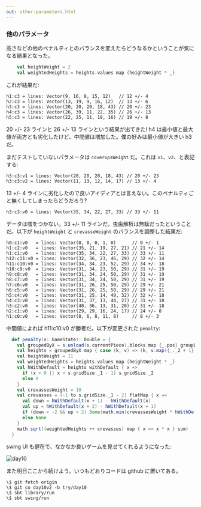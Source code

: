 ```yaml
---
out: other-parameters.html
---
```


### 他のパラメータ

高さなどの他のペナルティとのバランスを変えたらどうなるかということが気になる結果となった。

```scala
    val heightWeight = 2
    val weightedHeights = heights.values map {heightWeight * _}
```

これが結果だ:

```
h1:c3 = lines: Vector(9, 16, 8, 15, 12)   // 12 +/- 4
h2:c3 = lines: Vector(13, 19, 9, 16, 12)  // 13 +/- 6
h3:c3 = lines: Vector(20, 20, 20, 18, 43) // 20 +/- 23
h4:c3 = lines: Vector(26, 39, 11, 22, 35) // 26 +/- 13
h5:c3 = lines: Vector(22, 25, 11, 19, 16) // 19 +/- 8
```

20 +/- 23 ラインと 26 +/- 13 ラインという結果が出てきた! h4 は最小値と最大値が両方とも劣化したけど、中間値は増加した。僕の好みは最小値が大きい h3 だ。

まだテストしていないパラメータは `coverupsWeight` だ。これは `v1`、`v2`、と表記する:

```
h3:c3:v1 = lines: Vector(20, 20, 20, 18, 43) // 20 +/- 23
h3:c3:v2 = lines: Vector(11, 13, 12, 14, 17) // 13 +/- 4
```

13 +/- 4 ラインに劣化したので良いアイディアとは言えない。このペナルティごと無くしてしまったらどうだろう?

```
h3:c3:v0 = lines: Vector(35, 34, 22, 27, 33) // 33 +/- 11
```

データは嘘をつかない。33 +/- 11 ラインだ。虫歯解析は無駄だったということだ。以下が `heightWeight` と `crevasseWeight` のバランスを調整した結果だ:

```
h0:c1:v0   = lines: Vector(0, 0, 0, 1, 0)      // 0 +/- 1
h1:c2:v0   = lines: Vector(35, 21, 19, 27, 21) // 21 +/- 14
h1:c1:v0   = lines: Vector(35, 34, 22, 27, 33) // 33 +/- 11
h12:c11:v0 = lines: Vector(32, 36, 23, 46, 29) // 32 +/- 14
h11:c10:v0 = lines: Vector(34, 34, 23, 52, 29) // 34 +/- 18
h10:c9:v0  = lines: Vector(31, 34, 23, 50, 29) // 31 +/- 19
h9:c8:v0   = lines: Vector(31, 34, 24, 50, 29) // 31 +/- 19
h8:c7:v0   = lines: Vector(31, 34, 24, 50, 29) // 31 +/- 19
h7:c6:v0   = lines: Vector(31, 26, 25, 50, 29) // 29 +/- 21
h6:c5:v0   = lines: Vector(31, 26, 25, 50, 29) // 29 +/- 21
h5:c4:v0   = lines: Vector(31, 25, 14, 49, 32) // 32 +/- 18
h4:c3:v0   = lines: Vector(31, 37, 13, 44, 27) // 31 +/- 18
h3:c2:v0   = lines: Vector(40, 36, 13, 31, 20) // 31 +/- 18
h2:c1:v0   = lines: Vector(29, 29, 16, 24, 17) // 24 +/- 8
h1:c0:v0   = lines: Vector(8, 6, 8, 11, 8)     // 8 +/- 3
```

中間値によれば h11:c10:v0 が勝者だ。以下が変更された `penalty`:

```scala
  def penalty(s: GameState): Double = {
    val groupedByX = s.unload(s.currentPiece).blocks map {_.pos} groupBy {_._1}
    val heights = groupedByX map { case (k, v) => (k, v.map({_._2 + 1}).max) }
    val heightWeight = 11
    val weightedHeights = heights.values map {heightWeight * _}
    val hWithDefault = heights withDefault { x =>
      if (x < 0 || x > s.gridSize._1 - 1) s.gridSize._2
      else 0
    }
    val crevassesWeight = 10
    val crevasses = (-1 to s.gridSize._1 - 2) flatMap { x =>
      val down = hWithDefault(x + 1) - hWithDefault(x)
      val up = hWithDefault(x + 2) - hWithDefault(x + 1)
      if (down < -2 && up > 2) Some(math.min(crevassesWeight * hWithDefault(x), crevassesWeight * hWithDefault(x + 2)))
      else None
    }
    math.sqrt((weightedHeights ++ crevasses) map { x => x * x } sum)
  }
```

swing UI も健在で、なかなか良いゲームを見せてくれるようになった:

![day10](../files/tetrix-in-scala-day10.png)

また明日ここから続けよう。いつもどおりコードは github に置いてある。

```
\$ git fetch origin
\$ git co day10v2 -b try/day10
\$ sbt library/run
\$ sbt swing/run
```
